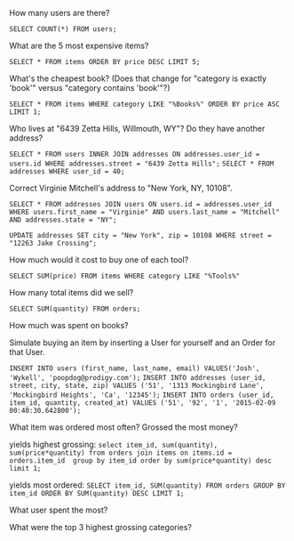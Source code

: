 How many users are there?

`SELECT COUNT(*) FROM users;`

What are the 5 most expensive items?

`SELECT * FROM items ORDER BY price DESC LIMIT 5;`

What's the cheapest book? (Does that change for "category is exactly 'book'" versus "category contains 'book'"?)

`SELECT * FROM items WHERE category LIKE "%Books%" ORDER BY price ASC LIMIT 1;`

Who lives at "6439 Zetta Hills, Willmouth, WY"? Do they have another address?

`SELECT * FROM users INNER JOIN addresses ON addresses.user_id = users.id WHERE addresses.street = "6439 Zetta Hills";`
`SELECT * FROM addresses WHERE user_id = 40;`

Correct Virginie Mitchell's address to "New York, NY, 10108".

`SELECT * FROM addresses JOIN users ON users.id = addresses.user_id WHERE users.first_name = "Virginie" AND users.last_name = "Mitchell" AND addresses.state = "NY";`

`UPDATE addresses SET city = "New York", zip = 10108 WHERE street = "12263 Jake Crossing";`

How much would it cost to buy one of each tool?

`SELECT SUM(price) FROM items WHERE category LIKE "%Tools%"`

How many total items did we sell?

`SELECT SUM(quantity) FROM orders;`

How much was spent on books?

Simulate buying an item by inserting a User for yourself and an Order for that User.

`INSERT INTO users (first_name, last_name, email)
VALUES('Josh', 'Wykell', 'poopdog@prodigy.com');`
`INSERT INTO addresses (user_id, street, city, state, zip)
VALUES ('51', '1313 Mockingbird Lane', 'Mockingbird Heights', 'Ca', '12345');`
`INSERT INTO orders (user_id, item_id, quantity, created_at)
VALUES ('51', '92', '1', '2015-02-09 00:40:30.642800');`

What item was ordered most often? Grossed the most money?

yields highest grossing:
`select item_id, sum(quantity), sum(price*quantity) from orders join items on items.id = orders.item_id  group by item_id order by sum(price*quantity) desc limit 1;` 

yields most ordered:
`SELECT item_id, SUM(quantity) FROM orders GROUP BY item_id ORDER BY SUM(quantity) DESC LIMIT 1;`

What user spent the most?

What were the top 3 highest grossing categories?
